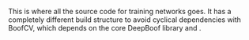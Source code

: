 This is where all the source code for training networks goes.  It has a completely different
build structure to avoid cyclical dependencies with BoofCV, which depends on the core DeepBoof library
and .